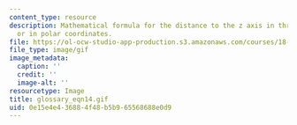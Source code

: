 ```yaml
---
content_type: resource
description: Mathematical formula for the distance to the z axis in three dimensions
  or in polar coordinates.
file: https://ol-ocw-studio-app-production.s3.amazonaws.com/courses/18-013a-calculus-with-applications-spring-2005/0e15e4e436884f48b5b965568688e0d9_glossary_eqn14.gif
file_type: image/gif
image_metadata:
  caption: ''
  credit: ''
  image-alt: ''
resourcetype: Image
title: glossary_eqn14.gif
uid: 0e15e4e4-3688-4f48-b5b9-65568688e0d9
---
```

